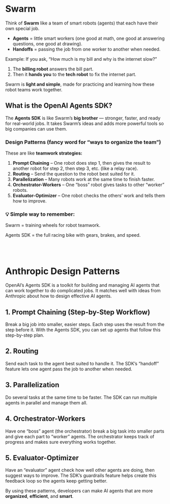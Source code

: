 # Swarm

Think of **Swarm** like a team of smart robots (agents) that each have their own special job.
- **Agents** = little smart workers (one good at math, one good at answering questions, one good at drawing).
- **Handoffs** = passing the job from one worker to another when needed.

Example:
If you ask, “How much is my bill and why is the internet slow?”
1. The **billing robot** answers the bill part.
2. Then it **hands you** to the **tech robot** to fix the internet part.

Swarm is **light and simple**, made for practicing and learning how these robot teams work together.


## What is the OpenAI Agents SDK?
The **Agents SDK** is like Swarm’s **big brother** — stronger, faster, and ready for real-world jobs.
It takes Swarm’s ideas and adds more powerful tools so big companies can use them.


### Design Patterns (fancy word for “ways to organize the team”)
These are like **teamwork strategies:**
1. **Prompt Chaining** – One robot does step 1, then gives the result to another robot for step 2, then step 3, etc. (like a relay race).
2. **Routing** – Send the question to the robot best suited for it.
3. **Parallelization** – Many robots work at the same time to finish faster.
4. **Orchestrator-Workers** – One “boss” robot gives tasks to other “worker” robots.
5. **Evaluator-Optimizer** – One robot checks the others’ work and tells them how to improve.

### 💡 Simple way to remember:
Swarm = training wheels for robot teamwork.  <br>

Agents SDK = the full racing bike with gears, brakes, and speed.


<br>
<br>


# Anthropic Design Patterns


OpenAI’s Agents SDK is a toolkit for building and managing AI agents that can work together to do complicated jobs. It matches well with ideas from Anthropic about how to design effective AI agents.

## 1. Prompt Chaining (Step-by-Step Workflow)
Break a big job into smaller, easier steps. Each step uses the result from the step before it. With the Agents SDK, you can set up agents that follow this step-by-step plan.

## 2. Routing
Send each task to the agent best suited to handle it. The SDK’s “handoff” feature lets one agent pass the job to another when needed.

## 3. Parallelization
Do several tasks at the same time to be faster. The SDK can run multiple agents in parallel and manage them all.

## 4. Orchestrator-Workers
Have one “boss” agent (the orchestrator) break a big task into smaller parts and give each part to “worker” agents. The orchestrator keeps track of progress and makes sure everything works together.


## 5. Evaluator-Optimizer
Have an “evaluator” agent check how well other agents are doing, then suggest ways to improve. The SDK’s guardrails feature helps create this feedback loop so the agents keep getting better.


By using these patterns, developers can make AI agents that are more **organized**, **efficient**, and **smart**.


